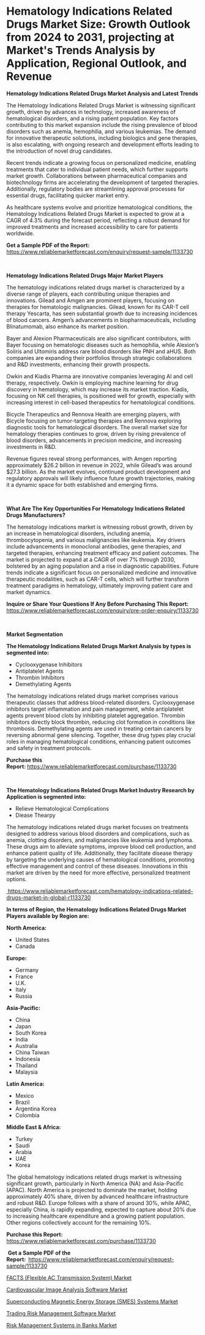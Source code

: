 <p><h1>Hematology Indications Related Drugs Market Size: Growth Outlook from 2024 to 2031, projecting at Market's Trends Analysis by Application, Regional Outlook, and Revenue</h1></p><p><strong>Hematology Indications Related Drugs Market Analysis and Latest Trends</strong></p>
<p><p>The Hematology Indications Related Drugs Market is witnessing significant growth, driven by advances in technology, increased awareness of hematological disorders, and a rising patient population. Key factors contributing to this market expansion include the rising prevalence of blood disorders such as anemia, hemophilia, and various leukemias. The demand for innovative therapeutic solutions, including biologics and gene therapies, is also escalating, with ongoing research and development efforts leading to the introduction of novel drug candidates.</p><p>Recent trends indicate a growing focus on personalized medicine, enabling treatments that cater to individual patient needs, which further supports market growth. Collaborations between pharmaceutical companies and biotechnology firms are accelerating the development of targeted therapies. Additionally, regulatory bodies are streamlining approval processes for essential drugs, facilitating quicker market entry.</p><p>As healthcare systems evolve and prioritize hematological conditions, the Hematology Indications Related Drugs Market is expected to grow at a CAGR of 4.3% during the forecast period, reflecting a robust demand for improved treatments and increased accessibility to care for patients worldwide.</p></p>
<p><strong>Get a Sample PDF of the Report:&nbsp;</strong> <a href="https://www.reliablemarketforecast.com/enquiry/request-sample/1133730?utm_campaign=1124&utm_medium=2&utm_source=Github&utm_content=ia&utm_term=07102024&utm_id=hematology-indications-related-drugs">https://www.reliablemarketforecast.com/enquiry/request-sample/1133730</a></p>
<p>&nbsp;</p>
<p><strong>Hematology Indications Related Drugs Major Market Players</strong></p>
<p><p>The hematology indications related drugs market is characterized by a diverse range of players, each contributing unique therapies and innovations. Gilead and Amgen are prominent players, focusing on therapies for hematologic malignancies. Gilead, known for its CAR-T cell therapy Yescarta, has seen substantial growth due to increasing incidences of blood cancers. Amgen’s advancements in biopharmaceuticals, including Blinatumomab, also enhance its market position.</p><p>Bayer and Alexion Pharmaceuticals are also significant contributors, with Bayer focusing on hematologic diseases such as hemophilia, while Alexion’s Soliris and Ultomiris address rare blood disorders like PNH and aHUS. Both companies are expanding their portfolios through strategic collaborations and R&D investments, enhancing their growth prospects.</p><p>Owkin and Kiadis Pharma are innovative companies leveraging AI and cell therapy, respectively. Owkin is employing machine learning for drug discovery in hematology, which may increase its market traction. Kiadis, focusing on NK cell therapies, is positioned well for growth, especially with increasing interest in cell-based therapeutics for hematological conditions.</p><p>Bicycle Therapeutics and Rennova Health are emerging players, with Bicycle focusing on tumor-targeting therapies and Rennova exploring diagnostic tools for hematological disorders. The overall market size for hematology therapies continues to grow, driven by rising prevalence of blood disorders, advancements in precision medicine, and increasing investments in R&D.</p><p>Revenue figures reveal strong performances, with Amgen reporting approximately $26.2 billion in revenue in 2022, while Gilead’s was around $27.3 billion. As the market evolves, continued product development and regulatory approvals will likely influence future growth trajectories, making it a dynamic space for both established and emerging firms.</p></p>
<p>&nbsp;</p>
<p><strong>What Are The Key Opportunities For Hematology Indications Related Drugs Manufacturers?</strong></p>
<p><p>The hematology indications market is witnessing robust growth, driven by an increase in hematological disorders, including anemia, thrombocytopenia, and various malignancies like leukemia. Key drivers include advancements in monoclonal antibodies, gene therapies, and targeted therapies, enhancing treatment efficacy and patient outcomes. The market is projected to expand at a CAGR of over 7% through 2030, bolstered by an aging population and a rise in diagnostic capabilities. Future trends indicate a significant focus on personalized medicine and innovative therapeutic modalities, such as CAR-T cells, which will further transform treatment paradigms in hematology, ultimately improving patient care and market dynamics.</p></p>
<p><strong>Inquire or Share Your Questions If Any Before Purchasing This Report:</strong> <a href="https://www.reliablemarketforecast.com/enquiry/pre-order-enquiry/1133730?utm_campaign=1124&utm_medium=2&utm_source=Github&utm_content=ia&utm_term=07102024&utm_id=hematology-indications-related-drugs">https://www.reliablemarketforecast.com/enquiry/pre-order-enquiry/1133730</a></p>
<p>&nbsp;</p>
<p><strong>Market Segmentation</strong></p>
<p><strong>The Hematology Indications Related Drugs Market Analysis by types is segmented into:</strong></p>
<p><ul><li>Cyclooxygenase Inhibitors</li><li>Antiplatelet Agents</li><li>Thrombin Inhibitors</li><li>Demethylating Agents</li></ul></p>
<p><p>The hematology indications related drugs market comprises various therapeutic classes that address blood-related disorders. Cyclooxygenase inhibitors target inflammation and pain management, while antiplatelet agents prevent blood clots by inhibiting platelet aggregation. Thrombin inhibitors directly block thrombin, reducing clot formation in conditions like thrombosis. Demethylating agents are used in treating certain cancers by reversing abnormal gene silencing. Together, these drug types play crucial roles in managing hematological conditions, enhancing patient outcomes and safety in treatment protocols.</p></p>
<p><strong>Purchase this Report:&nbsp;</strong><a href="https://www.reliablemarketforecast.com/purchase/1133730?utm_campaign=1124&utm_medium=2&utm_source=Github&utm_content=ia&utm_term=07102024&utm_id=hematology-indications-related-drugs">https://www.reliablemarketforecast.com/purchase/1133730</a></p>
<p>&nbsp;</p>
<p><strong>The Hematology Indications Related Drugs Market Industry Research by Application is segmented into:</strong></p>
<p><ul><li>Relieve Hematological Complications</li><li>Diease Thearpy</li></ul></p>
<p><p>The hematology indications related drugs market focuses on treatments designed to address various blood disorders and complications, such as anemia, clotting disorders, and malignancies like leukemia and lymphoma. These drugs aim to alleviate symptoms, improve blood cell production, and enhance patient quality of life. Additionally, they facilitate disease therapy by targeting the underlying causes of hematological conditions, promoting effective management and control of these diseases. Innovations in this market are driven by the need for more effective, personalized treatment options.</p></p>
<p><a href="https://www.reliablemarketforecast.com/hematology-indications-related-drugs-market-in-global-r1133730?utm_campaign=1124&utm_medium=2&utm_source=Github&utm_content=ia&utm_term=07102024&utm_id=hematology-indications-related-drugs">&nbsp;https://www.reliablemarketforecast.com/hematology-indications-related-drugs-market-in-global-r1133730</a></p>
<p><strong>In terms of Region, the Hematology Indications Related Drugs Market Players available by Region are:</strong></p>
<p>
    <p> <strong> North America: </strong>
        <ul>
            <li>United States</li>
            <li>Canada</li>
        </ul>
        </p> 
    <p> <strong> Europe: </strong>
        <ul>
            <li>Germany</li>
            <li>France</li>
            <li>U.K.</li>
            <li>Italy</li>
            <li>Russia</li>
        </ul>
        </p> 
    <p> <strong> Asia-Pacific: </strong>
        <ul>
            <li>China</li>
            <li>Japan</li>
            <li>South Korea</li>
            <li>India</li>
            <li>Australia</li>
            <li>China Taiwan</li>
            <li>Indonesia</li>
            <li>Thailand</li>
            <li>Malaysia</li>
        </ul>
        </p> 
    <p> <strong> Latin America: </strong>
        <ul>
            <li>Mexico</li>
            <li>Brazil</li>
            <li>Argentina Korea</li>
            <li>Colombia</li>
        </ul>
        </p> 
    <p> <strong> Middle East & Africa: </strong>
        <ul>
            <li>Turkey</li>
            <li>Saudi</li>
            <li>Arabia</li>
            <li>UAE</li>
            <li>Korea</li>
        </ul>
    </p>
    </p>
<p><p>The global hematology indications related drugs market is witnessing significant growth, particularly in North America (NA) and Asia-Pacific (APAC). North America is projected to dominate the market, holding approximately 40% share, driven by advanced healthcare infrastructure and robust R&D. Europe follows with a share of around 30%, while APAC, especially China, is rapidly expanding, expected to capture about 20% due to increasing healthcare expenditure and a growing patient population. Other regions collectively account for the remaining 10%.</p></p>
<p><strong>Purchase this Report: </strong><a href="https://www.reliablemarketforecast.com/purchase/1133730?utm_campaign=1124&utm_medium=2&utm_source=Github&utm_content=ia&utm_term=07102024&utm_id=hematology-indications-related-drugs">https://www.reliablemarketforecast.com/purchase/1133730</a></p>
<p>&nbsp;<strong>Get a Sample PDF of the Report:&nbsp;&nbsp;</strong><a href="https://www.reliablemarketforecast.com/enquiry/request-sample/1133730?utm_campaign=1124&utm_medium=2&utm_source=Github&utm_content=ia&utm_term=07102024&utm_id=hematology-indications-related-drugs">https://www.reliablemarketforecast.com/enquiry/request-sample/1133730</a></p>
<p><strong></strong></p>
<p><p><a href="https://issuu.com/reportprime-2/docs/facts-flexible-ac-transmission-syst_f16dd899aec917?utm_campaign=1124&utm_medium=2&utm_source=Github&utm_content=ia&utm_term=07102024&utm_id=hematology-indications-related-drugs">FACTS (Flexible AC Transmission System) Market</a></p><p><a href="https://github.com/sofayahoo2023/Market-Research-Report-List-6/blob/main/cardiovascular-image-analysis-software-market.md?utm_campaign=1124&utm_medium=2&utm_source=Github&utm_content=ia&utm_term=07102024&utm_id=hematology-indications-related-drugs">Cardiovascular Image Analysis Software Market</a></p><p><a href="https://issuu.com/reportprime-2/docs/superconducting-magnetic-energy-sto_9a0f4f88915749?utm_campaign=1124&utm_medium=2&utm_source=Github&utm_content=ia&utm_term=07102024&utm_id=hematology-indications-related-drugs">Superconducting Magnetic Energy Storage (SMES) Systems Market</a></p><p><a href="https://www.linkedin.com/pulse/booming-trading-risk-management-software-market-sector-s8eme?utm_campaign=1124&utm_medium=2&utm_source=Github&utm_content=ia&utm_term=07102024&utm_id=hematology-indications-related-drugs">Trading Risk Management Software Market</a></p><p><a href="https://www.linkedin.com/pulse/investment-opportunities-risk-management-systems-banks-sector-gn8ie?utm_campaign=1124&utm_medium=2&utm_source=Github&utm_content=ia&utm_term=07102024&utm_id=hematology-indications-related-drugs">Risk Management Systems in Banks Market</a></p></p>